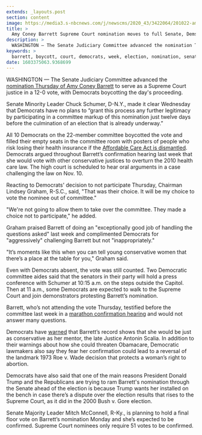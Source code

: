 ```yaml
--- 
extends: _layouts.post 
section: content 
image: https://media3.s-nbcnews.com/j/newscms/2020_43/3422064/201022-amy-coney-barrett-mc-1207_b90474bb65ae2211e837068c3e11d837.nbcnews-fp-1200-630.JPG 
title: > 
  Amy Coney Barrett Supreme Court nomination moves to full Senate, Dems boycott vote 
description: > 
  WASHINGTON — The Senate Judiciary Committee advanced the nomination Thursday of Amy Coney Barrett to serve as a Supreme Court justice in a 12-0 vote, with Democrats boycotting the day's proceeding.Democrats argued throughout Barrett’s confirmation hearing last week that she would vote with other conservative justices to overturn the 2010 health care law.Then at 11 a.m., some Democrats are expected to walk to the Supreme Court and join demonstrators protesting Barrett’s nomination.Senate Majority Leader Mitch McConnell, R-Ky., is planning to hold a final floor vote on Barrett’s nomination Monday and she’s expected to be confirmed.Supreme Court nominees only require 51 votes to be confirmed. 
keywords: > 
  barrett, boycott, court, democrats, week, election, nomination, senate, vote, coney, committee, supreme, conservative, barretts, dems, moves 
date: 1603375063.9368699 
--- 
```

<div><p class="endmarkEnabled">WASHINGTON &#8212; The Senate Judiciary Committee advanced the <a href="https://www.nbcnews.com/politics/congress/senate-judiciary-begin-consideration-amy-coney-barrett-supreme-court-n1243498">nomination Thursday of Amy Coney Barrett</a> to serve as a Supreme Court justice in a 12-0 vote, with Democrats boycotting the day's proceeding.</p><p class="endmarkEnabled">Senate Minority Leader Chuck Schumer, D-N.Y., made it clear Wednesday that Democrats have no plans to &#8220;grant this process any further legitimacy by participating in a committee markup of this nomination just twelve days before the culmination of an election that is already underway.&#8221;</p><p></p><p id="taboolaReadMoreBelow"></p><p class="endmarkEnabled">All 10 Democrats on the 22-member committee boycotted the vote and filled their empty seats in the committee room with posters of people who risk losing their health insurance if the <a href="https://www.nbcnews.com/politics/2020-election/what-obamacare-republican-candidates-go-mum-health-care-law-n1239668" target="_blank">Affordable Care Act is dismantled</a>. Democrats argued throughout Barrett&#8217;s confirmation hearing last week that she would vote with other conservative justices to overturn the 2010 health care law. The high court is scheduled to hear oral arguments in a case challenging the law on Nov. 10.</p><p class="endmarkEnabled">Reacting to Democrats' decision to not participate Thursday, Chairman Lindsey Graham, R-S.C., said, "That was their choice. It will be my choice to vote the nominee out of committee."</p><p class="endmarkEnabled">"We're not going to allow them to take over the committee. They made a choice not to participate," he added.</p><p class="endmarkEnabled">Graham praised Barrett of doing an "exceptionally good job of handling the questions asked" last week and complimented Democrats for "aggressively" challenging Barrett but not "inappropriately."</p><p></p><p class="endmarkEnabled">"It&#8217;s moments like this when you can tell young conservative women that there&#8217;s a place at the table for you," Graham said.</p><p class="endmarkEnabled">Even with Democrats absent, the vote was still counted. Two Democratic committee aides said that the senators in their party will hold a press conference with Schumer at 10:15 a.m. on the steps outside the Capitol. Then at 11 a.m., some Democrats are expected to walk to the Supreme Court and join demonstrators protesting Barrett&#8217;s nomination.</p><p class="endmarkEnabled">Barrett, who&#8217;s not attending the vote Thursday, testified before the committee last week in a <a href="https://www.nbcnews.com/politics/supreme-court/live-blog/live-updates-amy-coney-barrett-faces-questions-supreme-court-confirmation-n1243016">marathon confirmation hearing</a> and would not answer many questions.</p><p class="endmarkEnabled">Democrats have <a href="https://www.nbcnews.com/politics/supreme-court/trump-s-words-haunt-amy-barrett-she-vows-not-be-n1243214">warned</a> that Barrett&#8217;s record shows that she would be just as conservative as her mentor, the late Justice Antonin Scalia. In addition to their warnings about how she could threaten Obamacare, Democratic lawmakers also say they fear her confirmation could lead to a reversal of the landmark 1973 Roe v. Wade decision that protects a woman&#8217;s right to abortion.</p><p></p><p class="endmarkEnabled">Democrats have also said that one of the main reasons President Donald Trump and the Republicans are trying to ram Barrett's nomination through the Senate ahead of the election is because Trump wants her installed on the bench in case there&#8217;s a dispute over the election results that rises to the Supreme Court, as it did in the 2000 Bush v. Gore election.</p><p class="endmarkEnabled">Senate Majority Leader Mitch McConnell, R-Ky., is planning to hold a final floor vote on Barrett&#8217;s nomination Monday and she&#8217;s expected to be confirmed. Supreme Court nominees only require 51 votes to be confirmed.</p></div>